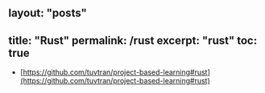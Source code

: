 layout: "posts"
---
title: "Rust"
permalink: /rust
excerpt: "rust"
toc: true
---



- [https://github.com/tuvtran/project-based-learning#rust](https://github.com/tuvtran/project-based-learning#rust)
